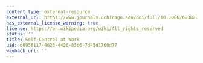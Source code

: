 ```yaml
---
content_type: external-resource
external_url: https://www.journals.uchicago.edu/doi/full/10.1086/683822?af=R&mobileUi=0
has_external_license_warning: true
license: https://en.wikipedia.org/wiki/All_rights_reserved
status: ''
title: Self-Control at Work
uid: d0958117-4623-4426-83b6-7d45d1700d77
wayback_url: ''
---
```

